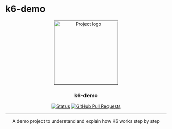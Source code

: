 # k6-demo

<p align="center">
  <a href="" rel="noopener">
 <img width=200px height=200px src="https://upload.wikimedia.org/wikipedia/commons/thumb/e/ef/K6-logo.svg/1058px-K6-logo.svg.png" alt="Project logo"></a>
</p>

<h3 align="center">k6-demo</h3>

<div align="center">

[![Status](https://img.shields.io/badge/status-active-success.svg)]()
[![GitHub Pull Requests](https://img.shields.io/github/issues-pr/kylelobo/The-Documentation-Compendium.svg)](https://github.com/urwa-umer-confiz/k6-demo/pulls)

</div>

---

<p align="center"> A demo project to understand and explain how K6 works step by step
    <br> 
</p>
